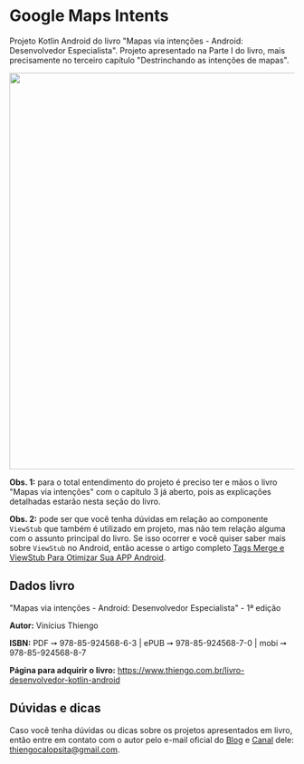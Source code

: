 # Google Maps Intents

Projeto Kotlin Android do livro "Mapas via intenções - Android: Desenvolvedor Especialista". Projeto apresentado na Parte I do livro, mais precisamente no terceiro capítulo "Destrinchando as intenções de mapas".

<img src="https://github.com/viniciusthiengo/book-project-google-maps-intents/blob/master/app/src/main/res/drawable/img_app.png" width="700">

**Obs. 1:** para o total entendimento do projeto é preciso ter e mãos o livro "Mapas via intenções" com o capítulo 3 já aberto, pois as explicações detalhadas estarão nesta seção do livro.

**Obs. 2:** pode ser que você tenha dúvidas em relação ao componente `ViewStub` que também é utilizado em projeto, mas não tem relação alguma com o assunto principal do livro. Se isso ocorrer e você quiser saber mais sobre `ViewStub` no Android, então acesse o artigo completo [Tags Merge e ViewStub Para Otimizar Sua APP Android](https://www.thiengo.com.br/tags-merge-e-viewstub-para-otimizar-sua-app-android).

## Dados livro

"Mapas via intenções - Android: Desenvolvedor Especialista" - 1ª edição

**Autor:** Vinícius Thiengo

**ISBN:** PDF ➙ 978-85-924568-6-3 | ePUB ➙ 978-85-924568-7-0 | mobi ➙ 978-85-924568-8-7

**Página para adquirir o livro:** https://www.thiengo.com.br/livro-desenvolvedor-kotlin-android

## Dúvidas e dicas

Caso você tenha dúvidas ou dicas sobre os projetos apresentados em livro, então entre em contato com o autor pelo e-mail oficial do [Blog](https://www.thiengo.com.br) e [Canal](https://www.youtube.com/user/thiengoCalopsita) dele: thiengocalopsita@gmail.com.
